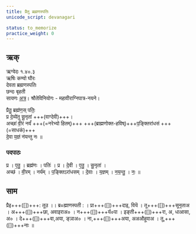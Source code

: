 ```yaml
---
title: प्रैतु ब्रह्मणस्पतिः
unicode_script: devanagari

status: to_memorize
practice_weight: 0
---
```


## ऋक्
ऋग्वेदः  १.४०.३  
ऋषिः  कण्वो घौरः  
देवता  ब्रह्मणस्पतिः  
छन्दः  बृहती  
सायणः [अत्र](http://192.155.224.66/stage/rigveda-samhita/describe/rikMandala/001.040.003)।
श्रौतेविनियोगः - महावीराग्निपात्र-नयने।

प्रैतु॒ ब्रह्म॑ण॒स् पतिः॒  
प्र दे॒व्ये॑तु सू॒नृता॑  +++(वाग्देवी)+++।  
अच्छा॑ वी॒रं नर्यं॑ +++(=नरेभ्यो हितम्)+++ +++(ब्राह्मणोक्त-हविष्)+++प॒ङ्क्तिरा॑धसं +++(=साधकं)+++  
दे॒वा य॒ज्ञं न॑यन्तु नः ॥

### पदपाठः
प्र । ए॒तु॒ । ब्रह्म॑णः । पतिः॑ । प्र । दे॒वी । ए॒तु॒ । सू॒नृता॑ ।  
अच्छ॑ । वी॒रम् । नर्य॑म् । प॒ङ्क्तिऽरा॑धसम् । दे॒वाः । य॒ज्ञम् । न॒य॒न्तु॒ । नः॒ ॥

## साम
<div class="audioEmbed"  caption="रामानुजार्यः 1974 " src="https://archive.org/download/jaiminIya-sAma-gAna-paravastu-tradition-rAmAnuja/praitu-brahmaNas-patiH.mp3"></div>
<div class="audioEmbed"  caption="गोपालार्यः 2015  " src="https://archive.org/download/jaiminIya-sAma-gAna-paravastu-tradition-gopAla-2015/praitu-brahmaNas-patiH.mp3"></div>
प्रैइ+++([])+++:  तूउ ।।  ब्र०ह्माणस्पती : ।  
प्रा+++([])+++दाइ, वियॆ । तू+++([])+++सूनृताअ ।  
अ+++([])+++छा, अवाइराअ०  ।  
न+++([])+++र्य०पा । इङ्ती+++([])+++रा, अ, धाआसा, अ० ।  
दे+++([])+++वा,अया, ङ्ञाअ० ।  
ना,+++([])+++अया, अअऔहूवाअ । तू,+++([])+++नाः ॥